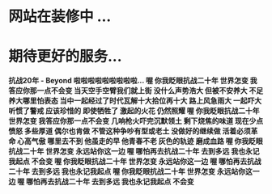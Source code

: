# 网站在装修中 ...
# 期待更好的服务...


**抗战20年 - Beyond
啦啦啦啦啦啦啦啦啦...
喔 你我眨眼抗战二十年
世界怎变 我答应你那一点不会变
当天空手空臂我们就上街 没什么声势浩大
但被不安养大 不足养大哪里怕表态
当中一起经过了时代瓦解十大拾位再十大
路上风急雨大 一起吓大 听惯了警戒
应该珍惜的 即使牺牲了
激起的火花 仍然照耀
喔 你我眨眼抗战二十年
世界怎变 我答应你那一点不会变
几响枪火吓完沉默领土 剩下烧焦的味道
现在少点愤怒 多些厚道 偶尔也肯做
不管这种争吵有型或老土
没做好的继续做
活着必须革命 心高气傲 哪里去不到
他虽走的早 他青春不老
灰色的轨迹 磨成血路
喔 你我眨眼抗战二十年
世界怎变 永远站你这一边
喔 哪怕再去抗战二十年
去到多远 我也永记我起点 不会变
喔 你我眨眼抗战二十年
世界怎变 永远站你这一边
喔 哪怕再去抗战二十年
去到多远 我也永记我起点
喔 你我眨眼抗战二十年
世界怎变 永远站你这一边
喔 哪怕再去抗战二十年
去到多远 我也永记我起点 不会变**
